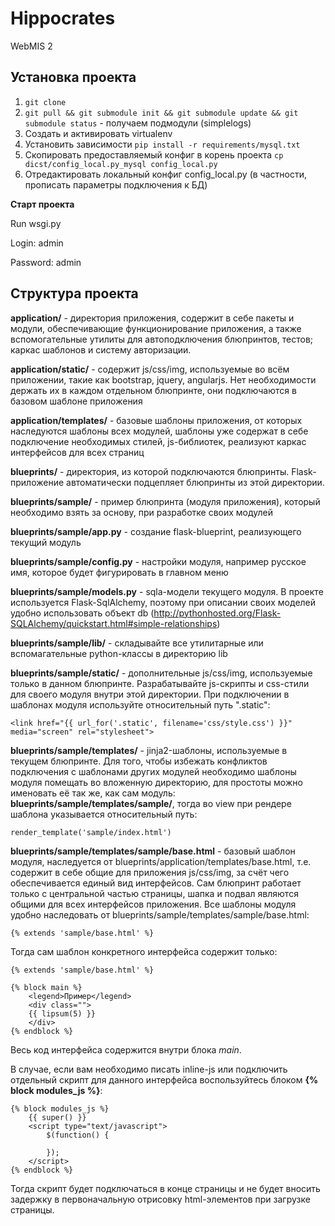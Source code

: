 Hippocrates
===========

WebMIS 2

Установка проекта
-----------

1. ```git clone```
2. ```git pull && git submodule init && git submodule update && git submodule status``` - получаем подмодули (simplelogs)
3. Создать и активировать virtualenv 
4. Установить зависимости ```pip install -r requirements/mysql.txt```
5. Скопировать предоставляемый конфиг в корень проекта ```cp dicst/config_local.py_mysql config_local.py```
6. Отредактировать локальный конфиг config_local.py (в частности, прописать параметры подключения к БД)

**Старт проекта**

Run wsgi.py

Login: admin

Password: admin


Структура проекта
-----------

**application/** - директория приложения, содержит в себе пакеты и модули, обеспечивающие функционирование приложения, а также вспомогательные утилиты для автоподключения блюпринтов, тестов; каркас шаблонов и систему авторизации.

**application/static/** - содержит js/css/img, используемые во всём приложении, такие как bootstrap, jquery, angularjs. Нет необходимости держать их в каждом отдельном блюпринте, они подключаются в базовом шаблоне приложения

**application/templates/** - базовые шаблоны приложения, от которых наследуются шаблоны всех модулей, шаблоны уже содержат в себе подключение необходимых стилей, js-библиотек, реализуют каркас интерфейсов для всех страниц


**blueprints/** - директория, из которой подключаются блюпринты. Flask-приложение автоматически подцепляет блюпринты из этой директории.

**blueprints/sample/** - пример блюпринта (модуля приложения), который необходимо взять за основу, при разработке своих модулей

**blueprints/sample/app.py** - создание flask-blueprint, реализующего текущий модуль

**blueprints/sample/config.py** - настройки модуля, например русское имя, которое будет фигурировать в главном меню

**blueprints/sample/models.py** - sqla-модели текущего модуля. В проекте используется Flask-SqlAlchemy, поэтому при описании своих моделей удобно использовать объект db
(http://pythonhosted.org/Flask-SQLAlchemy/quickstart.html#simple-relationships)

**blueprints/sample/lib/** - складывайте все утилитарные или вспомагательные python-классы в директорию lib

**blueprints/sample/static/** - дополнительные js/css/img, используемые только в данном блюпринте. Разрабатывайте js-скрипты и css-стили для своего модуля внутри этой директории. При подключении в шаблонах модуля используйте относительный путь ".static":

```
<link href="{{ url_for('.static', filename='css/style.css') }}" media="screen" rel="stylesheet">
```

**blueprints/sample/templates/** - jinja2-шаблоны, используемые в текущем блюпринте. Для того, чтобы избежать конфликтов подключения с шаблонами других модулей необходимо шаблоны модуля помещать во вложенную директорию, для простоты можно именовать её так же, как сам модуль: **blueprints/sample/templates/sample/**, тогда во view при рендере шаблона указывается относительный путь: 

```
render_template('sample/index.html')
```

**blueprints/sample/templates/sample/base.html** - базовый шаблон модуля, наследуется от blueprints/application/templates/base.html, т.е. содержит в себе общие для приложения js/css/img, за счёт чего обеспечивается единый вид интерфейсов. Сам блюпринт работает только с центральной частью страницы, шапка и подвал являются общими для всех интерфейсов приложения. 
Все шаблоны модуля удобно наследовать от blueprints/sample/templates/sample/base.html:

```
{% extends 'sample/base.html' %}
```

Тогда сам шаблон конкретного интерфейса содержит только:

```
{% extends 'sample/base.html' %}

{% block main %}
    <legend>Пример</legend>
    <div class="">
    {{ lipsum(5) }}
    </div>
{% endblock %}
```

Весь код интерфейса содержится внутри блока *main*.

В случае, если вам необходимо писать inline-js или подключить отдельный скрипт для данного интерфейса воспользуйтесь блоком **{% block modules_js %}**:

```
{% block modules_js %}
    {{ super() }}
    <script type="text/javascript">
        $(function() {

        });
    </script>
{% endblock %}
```

Тогда скрипт будет подключаться в конце страницы и не будет вносить задержку в первоначальную отрисовку html-элементов при загрузке страницы.

